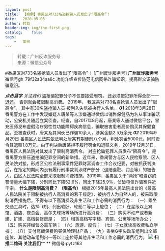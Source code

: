 ```yaml
---
layout:	post
title:	【案例】番禺区对733名盗抢骗人员发出了“限高令”！
date:	2020-05-03
author:	转载
header-img:	img/the-first.png
catalog:	false
tags:
	-	案例
---
```


<blockquote><p>转载：广州反诈服务号<br>
来源：微信公众号</p></blockquote>

#番禺区对733名盗抢骗人员发出了“限高令”！
[广州反诈服务号]
**广州反诈服务号**
微信号gh_79f32a34aa8c
功能介绍宣传防范电信网络诈骗知识，提高群众识骗防骗意识。

**_点击蓝字_**
_关注我们_
盗抢骗犯罪分子不仅要接受刑罚，
还必须把犯罪所得全部一一退还，
否则就会被限制高消费。
2019年，
我区共对733名盗抢骗人员发出了“限高令”，
其中有30名盗抢骗人员
被列入失信被执行人名单。
**_01_**
2018年3月28日
番禺警方在工作中发现嫌疑人唐某等人涉嫌通过微信以销售保健品为名从事诈骗活动，公安机关随后立案侦查。经查，自2017年8月起，唐某等人通过微信平台，冒充医师发布虚假治疗男性性功能障碍疾病信息，骗取被害患者高价购买其保健食品。至被查获时，唐某及其同伙已诈骗10余人，涉案金额2.5万余元
**_02_**
2019年9月29日
番禺区人民法院依法判处唐某有期徒刑八个月，判处罚金5000元，同时责令其退赔1.8万元。由于判决后唐某拒不履行罚金和退赔义务，2019年12月31日，番禺区人民法院对其发出了限制高消费令。
对盗抢骗犯罪人员发布“限高令”，是番禺警方挤压盗抢骗犯罪空间的新举措。近年来，番禺警方与区人民检察院、区人民法院对接，形成区公检法刑事案件犯罪财富调查工作会议纪要，对被抓获判决后，在指定的期间内没有履行刑事裁判涉财产部分（退赔退赃、罚金等）的被告人，由区人民法院全部采取限制消费措施。2019年，番禺区关于“两抢”和盗窃的警情量大幅下降，分别同比下降52.6%，同比下降25.9%，侦破电信诈骗案件近千宗。
**什么是限制高消费？**
**（限高令）**
根据2015年最高人民法院出台的《最高人民法院关于限制被执行人高消费的若干规定》，被执行人为自然人的，被采取限制消费措施后，不得有以下高消费及非生活和工作必需的消费行为：
（一）乘坐交通工具时，选择飞机、列出软卧、轮船二等以上舱位；
（二）在星级以上宾馆、酒店、夜总会、高尔夫球场等场所进行高消费；
（三）购买不动产或者新建、扩建、高档装修房屋；
（四）租赁高档写字楼、宾馆、公寓等场所办公；
（五）购买非经营必需车辆；
（六）旅游、度假；
（七）子女就读高收费私立学校；
（八）支付高额保费购买保险理财产品；
（九）乘坐G字头动车组列出全部座位、其他动车组列出一等以上座位等其他非生活和工作必需的消费行为。
![]({{site.baseurl}}/postimg/4xzANE8JEMaQic4t4LEg8A5bZtt2ZgA4PbnKjxJib0wBQvicc5ficeb16e5tpr0jMOvsxWEgBwHPddgsvLe9647O2A.jpeg)
**扫描二维码**
**关注我们****
**
微信号:pyfz163
